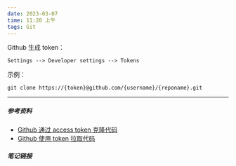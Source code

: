 ```yaml
---
date: 2023-03-07
time: 11:20 上午
tags: Git
---
```

Github 生成 token：
```
Settings --> Developer settings --> Tokens
```
示例：
```shell
git clone https://{token}@github.com/{username}/{reponame}.git
```

---
##### 参考资料
- [Github 通过 access token 克隆代码](https://cloud.tencent.com/developer/article/1678667)
- [Github 使用 token 拉取代码](https://www.jianshu.com/p/662628863a9d)

##### 笔记链接
